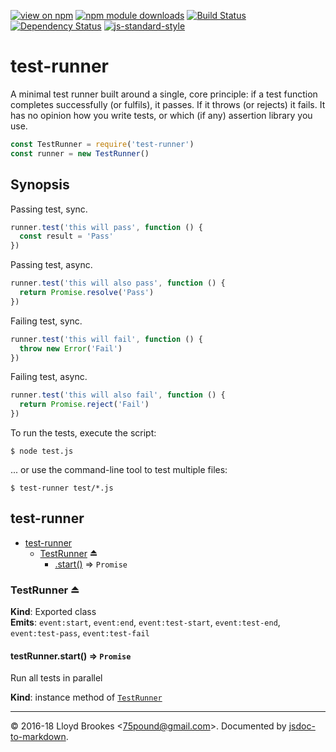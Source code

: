 [![view on npm](https://img.shields.io/npm/v/test-runner.svg)](https://www.npmjs.org/package/test-runner)
[![npm module downloads](https://img.shields.io/npm/dt/test-runner.svg)](https://www.npmjs.org/package/test-runner)
[![Build Status](https://travis-ci.org/75lb/test-runner.svg?branch=master)](https://travis-ci.org/75lb/test-runner)
[![Dependency Status](https://david-dm.org/75lb/test-runner.svg)](https://david-dm.org/75lb/test-runner)
[![js-standard-style](https://img.shields.io/badge/code%20style-standard-brightgreen.svg)](https://github.com/feross/standard)

# test-runner

A minimal test runner built around a single, core principle: if a test function completes successfully (or fulfils), it passes. If it throws (or rejects) it fails. It has no opinion how you write tests, or which (if any) assertion library you use.

```js
const TestRunner = require('test-runner')
const runner = new TestRunner()
```

## Synopsis

Passing test, sync.

```js
runner.test('this will pass', function () {
  const result = 'Pass'
})
```

Passing test, async.

```js
runner.test('this will also pass', function () {
  return Promise.resolve('Pass')
})
```

Failing test, sync.

```js
runner.test('this will fail', function () {
  throw new Error('Fail')
})
```

Failing test, async.

```js
runner.test('this will also fail', function () {
  return Promise.reject('Fail')
})
```

To run the tests, execute the script:

```
$ node test.js
```

... or use the command-line tool to test multiple files:

```
$ test-runner test/*.js
```

<a name="module_test-runner"></a>

## test-runner

* [test-runner](#module_test-runner)
    * [TestRunner](#exp_module_test-runner--TestRunner) ⏏
        * [.start()](#module_test-runner--TestRunner+start) ⇒ <code>Promise</code>

<a name="exp_module_test-runner--TestRunner"></a>

### TestRunner ⏏
**Kind**: Exported class  
**Emits**: <code>event:start</code>, <code>event:end</code>, <code>event:test-start</code>, <code>event:test-end</code>, <code>event:test-pass</code>, <code>event:test-fail</code>  
<a name="module_test-runner--TestRunner+start"></a>

#### testRunner.start() ⇒ <code>Promise</code>
Run all tests in parallel

**Kind**: instance method of [<code>TestRunner</code>](#exp_module_test-runner--TestRunner)  

* * *

&copy; 2016-18 Lloyd Brookes \<75pound@gmail.com\>. Documented by [jsdoc-to-markdown](https://github.com/jsdoc2md/jsdoc-to-markdown).

